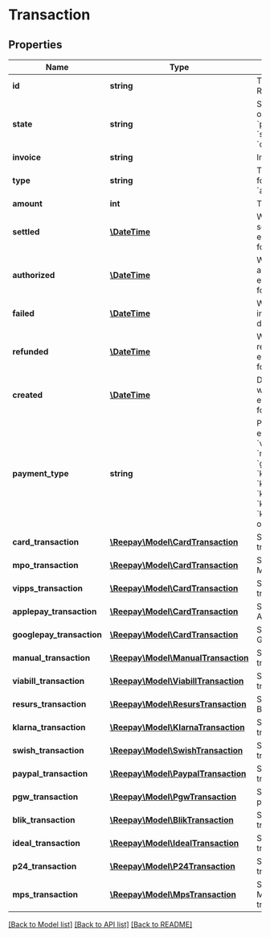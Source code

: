 # Transaction

## Properties
Name | Type | Description | Notes
------------ | ------------- | ------------- | -------------
**id** | **string** | Transaction id assigned by Reepay | 
**state** | **string** | State of the transaction, one of the following: &#x60;pending&#x60;, &#x60;processing&#x60;, &#x60;authorized&#x60;, &#x60;settled&#x60;, &#x60;refunded&#x60;, &#x60;failed&#x60;, &#x60;cancelled&#x60; | 
**invoice** | **string** | Invoice handle | 
**type** | **string** | Transaction type, one of the following: &#x60;settle&#x60;, &#x60;refund&#x60;, &#x60;authorization&#x60; | 
**amount** | **int** | The transaction amount | 
**settled** | [**\DateTime**](\DateTime.md) | When the transaction was settled, in [ISO-8601](http://en.wikipedia.org/wiki/ISO_8601) extended offset date-time format. | [optional] 
**authorized** | [**\DateTime**](\DateTime.md) | When the transaction was authorized, in [ISO-8601](http://en.wikipedia.org/wiki/ISO_8601) extended offset date-time format. | [optional] 
**failed** | [**\DateTime**](\DateTime.md) | When the transaction failed, in [ISO-8601](http://en.wikipedia.org/wiki/ISO_8601) extended offset date-time format. | [optional] 
**refunded** | [**\DateTime**](\DateTime.md) | When the transaction was refunded, in [ISO-8601](http://en.wikipedia.org/wiki/ISO_8601) extended offset date-time format. | [optional] 
**created** | [**\DateTime**](\DateTime.md) | Date when the transaction was created. In [ISO-8601](http://en.wikipedia.org/wiki/ISO_8601) extended offset date-time format. | 
**payment_type** | **string** | Payment type for transaction, either: &#x60;card&#x60;, &#x60;mobilepay&#x60;, &#x60;vipps&#x60;, &#x60;swish&#x60;, &#x60;viabill&#x60;, &#x60;manual&#x60;, &#x60;applepay&#x60;, &#x60;googlepay&#x60;, &#x60;paypal&#x60;, &#x60;klarna_pay_now&#x60;, &#x60;klarna_pay_later&#x60;, &#x60;klarna_slice_it&#x60;, &#x60;klarna_direct_bank_transfer&#x60;, &#x60;klarna_direct_debit&#x60;, &#x60;resurs&#x60; or &#x60;mobilepay_subscriptions&#x60; | 
**card_transaction** | [**\Reepay\Model\CardTransaction**](CardTransaction.md) | Specifics in case of card transaction | [optional] 
**mpo_transaction** | [**\Reepay\Model\CardTransaction**](CardTransaction.md) | Specifics in case of MobilePay Online transaction | [optional] 
**vipps_transaction** | [**\Reepay\Model\CardTransaction**](CardTransaction.md) | Specifics in case of Vipps transaction | [optional] 
**applepay_transaction** | [**\Reepay\Model\CardTransaction**](CardTransaction.md) | Specifics in case of ApplePay transaction | [optional] 
**googlepay_transaction** | [**\Reepay\Model\CardTransaction**](CardTransaction.md) | Specifics in case of GooglePay transaction | [optional] 
**manual_transaction** | [**\Reepay\Model\ManualTransaction**](ManualTransaction.md) | Specifics in case of manual transaction | [optional] 
**viabill_transaction** | [**\Reepay\Model\ViabillTransaction**](ViabillTransaction.md) | Specifics in case of ViaBill transaction | [optional] 
**resurs_transaction** | [**\Reepay\Model\ResursTransaction**](ResursTransaction.md) | Specifics in case of Resurs Bank transaction | [optional] 
**klarna_transaction** | [**\Reepay\Model\KlarnaTransaction**](KlarnaTransaction.md) | Specifics in case of Klarna transaction | [optional] 
**swish_transaction** | [**\Reepay\Model\SwishTransaction**](SwishTransaction.md) | Specifics in case of Swish transaction | [optional] 
**paypal_transaction** | [**\Reepay\Model\PaypalTransaction**](PaypalTransaction.md) | Specifics in case of PayPal transaction | [optional] 
**pgw_transaction** | [**\Reepay\Model\PgwTransaction**](PgwTransaction.md) | Specifics in case of generic payment gateway transaction | [optional] 
**blik_transaction** | [**\Reepay\Model\BlikTransaction**](BlikTransaction.md) | Specifics in case of BLIK transaction | [optional] 
**ideal_transaction** | [**\Reepay\Model\IdealTransaction**](IdealTransaction.md) | Specifics in case of IDEAL transaction | [optional] 
**p24_transaction** | [**\Reepay\Model\P24Transaction**](P24Transaction.md) | Specifics in case of P24 transaction | [optional] 
**mps_transaction** | [**\Reepay\Model\MpsTransaction**](MpsTransaction.md) | Specifics in case of MobilePay Subscriptions transaction | [optional] 

[[Back to Model list]](../README.md#documentation-for-models) [[Back to API list]](../README.md#documentation-for-api-endpoints) [[Back to README]](../README.md)


